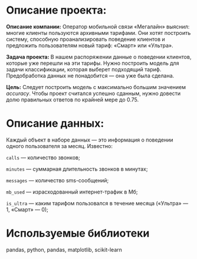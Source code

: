 # Описание проекта:

**Описание компании:** Оператор мобильной связи «Мегалайн» выяснил: многие клиенты пользуются архивными тарифами. Они хотят построить систему, способную проанализировать поведение клиентов и предложить пользователям новый тариф: «Смарт» или «Ультра».

**Задача проекта:** В нашем распоряжении данные о поведении клиентов, которые уже перешли на эти тарифы. Нужно построить модель для задачи классификации, которая выберет подходящий тариф. Предобработка данных не понадобится — она уже была сделана.

**Цель:** Следует построить модель с максимально большим значением *accuracy*. Чтобы проект считался успешно сданным, нужно довести долю правильных ответов по крайней мере до 0.75. 

# Описание данных:

Каждый объект в наборе данных — это информация о поведении одного пользователя за месяц. Известно:

   `сalls` — количество звонков;

   `minutes` — суммарная длительность звонков в минутах;

   `messages` — количество sms-сообщений;

   `mb_used` — израсходованный интернет-трафик в Мб;

   `is_ultra` — каким тарифом пользовался в течение месяца («Ультра» — 1, «Смарт» — 0);
   
# Используемые библиотеки

pandas, python, pandas, matplotlib, scikit-learn
